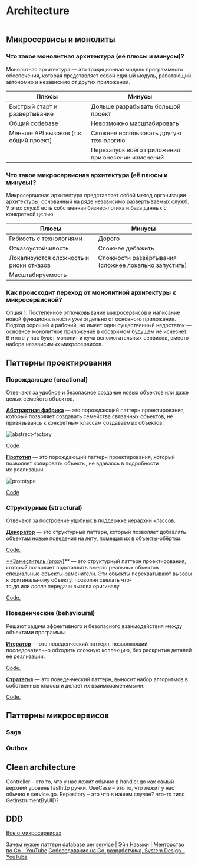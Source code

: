 # Architecture

```table-of-contents
```
## Микросервисы и монолиты

### Что такое монолитная архитектура (её плюсы и минусы)?

Монолитная архитектура — это традиционная модель программного обеспечения, которая представляет собой единый модуль, работающий автономно и независимо от других приложений.

| Плюсы                                  | Минусы                                             |
| -------------------------------------- | -------------------------------------------------- |
| Быстрый старт и развертывание          | Дольше разрабывать большой проект                  |
| Общий codebase                         | Невозможно масштабировать                          |
| Меньше API вызовов (т.к. общий проект) | Сложнее использовать другую технологию             |
|                                        | Перезапуск всего приложения при внесении изменений |

### Что такое микросервисная архитектура (её плюсы и минусы)?

Микросервисная архитектура представляет собой метод организации архитектуры, основанный на ряде независимо развертываемых служб. У этих служб есть собственная бизнес-логика и база данных с конкретной целью.

| Плюсы                                  | Минусы                                               |
| -------------------------------------- | ---------------------------------------------------- |
| Гибкость с технологиями                | Дорого                                               |
| Отказоустойчивость                     | Сложнее дебажить                                     |
| Локализуются сложность и риски отказов | Сложности развёртывания (сложнее локально запустить) |
| Масштабируемость                       |                                                      |

### Как происходит переход от монолитной архитектуры к микросервисной?

Опция 1. Постепенное отпочковывание микросервисов и написание новой функциональности уже отдельно от основного приложения. Подход хороший и рабочий, но имеет один существенный недостаток — основное монолитное приложение в обозримом будущем не исчезнет. В итоге у нас будет монолит и куча вспомогательных сервисов, вместо набора независимых микросервисов.

## Паттерны проектирования

### Порождающие (creational)

Отвечают за удобное и безопасное создание новых объектов или даже целых семейств объектов.

**[Абстрактная фабрика](https://refactoring.guru/ru/design-patterns/abstract-factory)** — это порождающий паттерн проектирования, который позволяет создавать семейства связанных объектов, не привязываясь к конкретным классам создаваемых объектов.

![abstract-factory](abstract-fabric.png)

[Code](https://refactoring.guru/ru/design-patterns/abstract-factory/python/example)

**[Прототип](https://refactoring.guru/ru/design-patterns/prototype)** — это порождающий паттерн проектирования, который позволяет копировать объекты, не вдаваясь в подробности их реализации.

![prototype](prototype.png)

[Code](https://refactoring.guru/ru/design-patterns/prototype)

### Структурные (structural)

Отвечают за построение удобных в поддержке иерархий классов.

**[Декоратор](https://refactoring.guru/ru/design-patterns/prototype)** — это структурный паттерн, который позволяет добавлять объектам новые поведения на лету, помещая их в объекты-обёртки.

[Code.](https://refactoring.guru/ru/design-patterns/decorator)

[**Заместитель (proxy)](https://refactoring.guru/ru/design-patterns/proxy)** — это структурный паттерн проектирования, который позволяет подставлять вместо реальных объектов специальные объекты-заменители. Эти объекты перехватывают вызовы к оригинальному объекту, позволяя сделать что-то *до* или *после* передачи вызова оригиналу.

[Code.](https://refactoring.guru/ru/design-patterns/proxy/python/example)

### Поведенческие (behavioural)

Решают задачи эффективного и безопасного взаимодействия между объектами программы.

**[Итератор](https://refactoring.guru/ru/design-patterns/iterator)** — это поведенческий паттерн, позволяющий последовательно обходить сложную коллекцию, без раскрытия деталей её реализации.

[Code.](https://refactoring.guru/ru/design-patterns/iterator/python/example)

**[Стратегия](https://refactoring.guru/ru/design-patterns/strategy)** — это поведенческий паттерн, выносит набор алгоритмов в собственные классы и делает их взаимозаменимыми.

[Code.](https://refactoring.guru/ru/design-patterns/strategy/python/example)

## Паттерны микросервисов

### Saga

### Outbox

## Clean architecture

Controller – это то, что у нас лежит обычно в handler.go как самый верхний уровень fasthttp ручки.
UseCase – это то, что лежит у нас обычно в service.go.
Repository – это что в нашем случае? что-то типо GetInstrumentByUID?


## DDD

[Все о микросервисах](https://microservices.io/)

[Зачем нужен паттерн database per service | Эйч Навыки | Менторство по Go - YouTube](https://www.youtube.com/watch?v=XefGw2hO3kI)
[Собеседование на Go-разработчика, System Design - YouTube](https://www.youtube.com/watch?v=cTHGqKgKBUA)